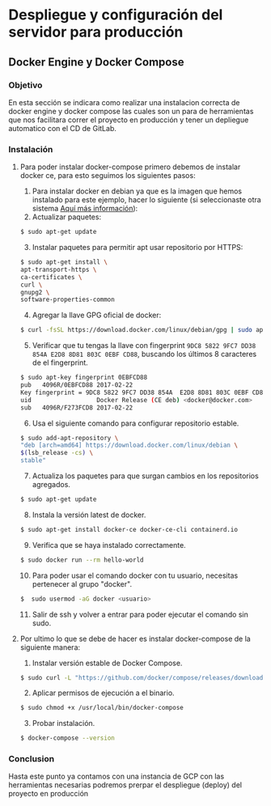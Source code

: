# Despliegue y configuración del servidor para producción

## Docker Engine y Docker Compose

### Objetivo
En esta sección se indicara como realizar una instalacion correcta de docker engine y docker compose las cuales son un para de herramientas que nos facilitara correr el proyecto en producción y tener un depliegue automatico con el CD de GitLab.

### Instalación

1. Para poder instalar docker-compose primero debemos de instalar docker ce, para esto seguimos los siguientes pasos:
    1. Para instalar docker en debian ya que es la imagen que hemos instalado para este ejemplo, hacer lo siguiente (si seleccionaste otra sistema <a href="https://docs.docker.com/install/linux/docker-ce/ubuntu/">Aquí más información</a>):
    2. Actualizar paquetes:
    ```bash
    $ sudo apt-get update
    ```
    3. Instalar paquetes para permitir apt usar repositorio por HTTPS:
    ```bash
    $ sudo apt-get install \
    apt-transport-https \
    ca-certificates \
    curl \
    gnupg2 \
    software-properties-common
    ```
    4. Agregar la llave GPG oficial de docker:
    ```bash
    $ curl -fsSL https://download.docker.com/linux/debian/gpg | sudo apt-key add -
    ```
    5. Verificar que tu tengas la llave con fingerprint ```9DC8 5822 9FC7 DD38 854A E2D8 8D81 803C 0EBF CD88```, buscando los últimos 8 caracteres de el fingerprint.
    ```bash
    $ sudo apt-key fingerprint 0EBFCD88
    pub   4096R/0EBFCD88 2017-02-22
    Key fingerprint = 9DC8 5822 9FC7 DD38 854A  E2D8 8D81 803C 0EBF CD88
    uid                  Docker Release (CE deb) <docker@docker.com>
    sub   4096R/F273FCD8 2017-02-22
    ```
    6. Usa el siguiente comando para configurar repositorio estable.
    ```bash
    $ sudo add-apt-repository \
    "deb [arch=amd64] https://download.docker.com/linux/debian \
    $(lsb_release -cs) \
    stable"
    ```
    7. Actualiza los paquetes para que surgan cambios en los repositorios agregados.
    ```bash
    $ sudo apt-get update
    ```
    8. Instala la versión latest de docker.
    ```bash
    $ sudo apt-get install docker-ce docker-ce-cli containerd.io
    ```
    9. Verifica que se haya instalado correctamente.
    ```bash
    $ sudo docker run --rm hello-world
    ```
    10. Para poder usar el comando docker con tu usuario, necesitas pertenecer al grupo "docker".
    ```bash
    $  sudo usermod -aG docker <usuario>
    ```
    11. Salir de ssh y volver a entrar para poder ejecutar el comando sin sudo.
2. Por ultimo lo que se debe de hacer es instalar docker-compose de la siguiente manera:

    1. Instalar versión estable de Docker Compose.
    ```bash
    $ sudo curl -L "https://github.com/docker/compose/releases/download/1.24.0/docker-compose-$(uname -s)-$(uname -m)" -o /usr/local/bin/docker-compose
    ```
    2. Aplicar permisos de ejecución a el binario.
    ```bash
    $ sudo chmod +x /usr/local/bin/docker-compose
    ```
    3. Probar instalación.
    ```bash
    $ docker-compose --version
    ```

### Conclusion
Hasta este punto ya contamos con una instancia de GCP con las herramientas necesarias podremos prerpar el despliegue (deploy) del proyecto en producción
